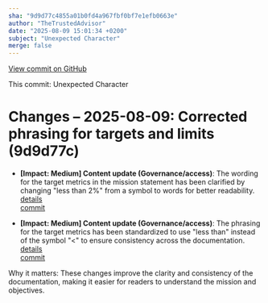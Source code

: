 ```yaml
---
sha: "9d9d77c4855a01b0fd4a967fbf0bf7e1efb0663e"
author: "TheTrustedAdvisor"
date: "2025-08-09 15:01:34 +0200"
subject: "Unexpected Character"
merge: false
---
```


[View commit on GitHub](https://github.com/TheTrustedAdvisor/FabricAdoptionFramework/commit/9d9d77c4855a01b0fd4a967fbf0bf7e1efb0663e)

This commit: Unexpected Character

# Changes – 2025-08-09: Corrected phrasing for targets and limits (9d9d77c)

- **[Impact: Medium] Content update (Governance/access)**: The wording for the target metrics in the mission statement has been clarified by changing "less than 2%" from a symbol to words for better readability.  
   [details](/docs/about/changes/2025-08-09-unexpected-character)  
   [commit](https://github.com/TheTrustedAdvisor/FabricAdoptionFramework/commit/9d9d77c4855a01b0fd4a967fbf0bf7e1efb0663e)

- **[Impact: Medium] Content update (Governance/access)**: The phrasing for the target metrics has been standardized to use "less than" instead of the symbol "&lt;" to ensure consistency across the documentation.  
   [details](/docs/about/changes/2025-08-09-unexpected-character)  
   [commit](https://github.com/TheTrustedAdvisor/FabricAdoptionFramework/commit/9d9d77c4855a01b0fd4a967fbf0bf7e1efb0663e)

Why it matters: These changes improve the clarity and consistency of the documentation, making it easier for readers to understand the mission and objectives.
